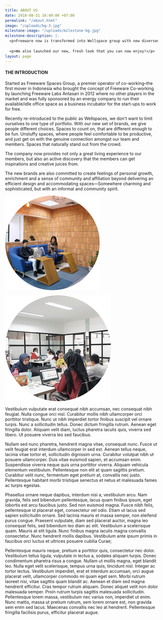 ```yaml
---
title: ABOUT US
date: 2018-08-31 16:49:00 +07:00
permalink: "/about.html"
image: "/uploads/bg-3.jpg"
milestone-image: "/uploads/milestone-bg.jpg"
milestone-description: |-
  <p>Freeware now is transformed into Wellspace group with new diversed brand opening over 10 new locations in the pipeline by end of 2019.</p>

  <p>We also launched our new, fresh look that you can now enjoy!</p>
layout: page
---
```


#### THE INTRODUCTION

Started as Freeware Spaces Group, a premier operator of co-working–the first mover in Indonesia who brought the concept of Freeware Co-working by launching Freeware Labs Antasari in 2012 where no other players in the market and was fully sponsored by an energy company to run their available/idle office space as a business incubator for the start-ups to work for free.

Recently re-introduced to the public as Wellspaces, we don't want to limit ourselves to one type of portfolio. With our new set of brands, we give people different choices. Spaces to count on, that are different enough to be fun. Unstuffy spaces, where people feel comfortable to be productive, and just get on with the genuine connection amongst our team and members. Spaces that naturally stand out from the crowd.

The company now provides not only a great living experience to our members, but also an active discovery that the members can get inspirations and creative juices from.

The new brands are also committed to create feelings of personal growth, enrichment and a sense of community and affiliation beyond delivering an efficient design and accommodating spaces—Somewhere charming and sophisticated, but with an informal and community spirit.

![Layer 27.png](https://raw.githubusercontent.com/kemtol/wellspace/master/_uploads/Layer%2027.png)

![Layer 26.png](https://raw.githubusercontent.com/kemtol/wellspace/master/_uploads/Layer%2026.png)

Vestibulum vulputate erat consequat nibh accumsan, nec consequat nibh feugiat. Nulla congue orci nisl. Curabitur mollis nibh ullamcorper orci porttitor tristique. Nunc ut nibh imperdiet tortor finibus suscipit vel ornare turpis. Nunc a sollicitudin tellus. Donec dictum fringilla rutrum. Aenean eget fringilla dolor. Aliquam velit diam, luctus pharetra iaculis quis, viverra sed libero. Ut posuere viverra leo sed faucibus.

Nullam sed nunc pharetra, hendrerit magna vitae, consequat nunc. Fusce ut velit feugiat erat interdum ullamcorper in sed est. Aenean tellus neque, lacinia vitae tortor et, sollicitudin dignissim urna. Curabitur volutpat nibh ut posuere ullamcorper. Duis vitae euismod sapien, et accumsan enim. Suspendisse viverra neque quis urna porttitor viverra. Aliquam vehicula elementum vestibulum. Pellentesque non elit at quam sagittis pretium. Curabitur velit nunc, fermentum eget pretium at, convallis nec justo. Pellentesque habitant morbi tristique senectus et netus et malesuada fames ac turpis egestas.

Phasellus ornare neque dapibus, interdum nisi a, vestibulum arcu. Nam gravida, felis sed bibendum pellentesque, lacus quam finibus ipsum, eget lobortis est arcu faucibus justo. Sed non euismod magna. Fusce nibh felis, pellentesque id placerat eget, consectetur vel odio. Etiam ut lacus sed sapien sollicitudin ornare. Sed lacinia mauris et massa semper, non eleifend purus congue. Praesent vulputate, diam sed placerat auctor, magna leo consequat felis, sed bibendum leo diam ac elit. Vestibulum a scelerisque quam. Mauris at elit ligula. Nunc finibus magna iaculis magna convallis consectetur. Nunc hendrerit mollis dapibus. Vestibulum ante ipsum primis in faucibus orci luctus et ultrices posuere cubilia Curae;

Pellentesque mauris neque, pretium a porttitor quis, consectetur nec dolor. Vestibulum tellus ligula, vulputate in lectus a, sodales aliquam turpis. Donec condimentum pharetra risus a congue. Nullam ut mollis magna, eget blandit leo. Nulla eget velit scelerisque, tempus urna quis, tincidunt nisl. Integer ac tortor lectus. Vestibulum imperdiet, erat et interdum accumsan, orci augue placerat velit, ullamcorper commodo mi quam eget sem. Morbi rutrum laoreet nisi, vitae sagittis quam blandit ac. Aenean et diam sed magna hendrerit efficitur. Cras tempor rutrum aliquam. Donec aliquet velit non dolor malesuada semper. Proin rutrum turpis sagittis malesuada sollicitudin. Pellentesque lorem massa, vestibulum nec varius non, imperdiet ut enim. Nunc mattis, massa ut pretium rutrum, sem lorem ornare est, non gravida sem enim sed lacus. Maecenas convallis nec leo at hendrerit. Pellentesque fringilla facilisis purus, efficitur placerat augue.
